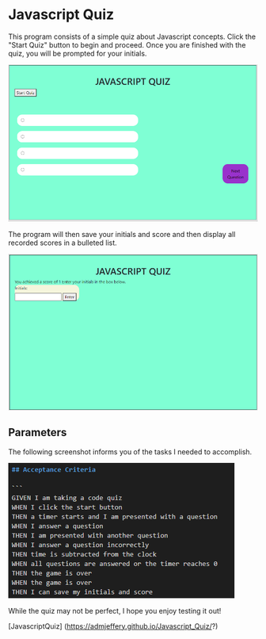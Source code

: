 # Javascript Quiz

This program consists of a simple quiz about Javascript concepts. Click the "Start Quiz" button to begin and proceed. Once you are finished with the quiz, you will be prompted for your initials. 

![Start](images/Start_Screen.png)

The program will then save your initials and score and then display all recorded scores in a bulleted list.

![Prompt](images/Prompt.png)

## Parameters

The following screenshot informs you of the tasks I needed to accomplish.

![Acceptance](images/Acceptance.png)

While the quiz may not be perfect, I hope you enjoy testing it out!

[JavascriptQuiz] (https://admjeffery.github.io/Javascript_Quiz/?)

